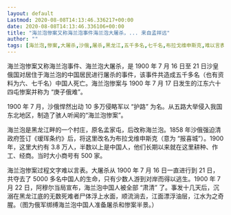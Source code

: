 ```yaml
---
layout: default
Lastmod: 2020-08-08T14:13:46.336217+00:00
date: 2020-08-08T14:13:46.336106+00:00
title: "海兰泡惨案又称海兰泡事件海兰泡大屠杀，... 来自孟祥远"
author: ""
tags: [海兰泡,惨案,大屠杀,沙俄,屠杀,黑龙江,五千多名,七千名,布拉戈维申斯克,难以言表]
---
```


海兰泡惨案又称海兰泡事件、海兰泡大屠杀，是 1900 年 7 月 16 日至 21 日沙皇俄国对居住于海兰泡的中国居民进行屠杀的事件，该事件共造成五千多名（也有资料为六、七千名）中国人死亡。海兰泡惨案与 1900 年 7 月 17 日发生的江东六十四屯惨案并称为 “庚子俄难”。

1900 年 7 月，沙俄悍然出动 10 多万侵略军以 “护路” 为名。从五路大举侵入我国东北地区，制造了骇人听闻的“海兰泡惨案”。

海兰泡是黑龙江畔的一个村庄，原名孟家屯，后改称海兰泡。1858 年沙俄强迫清政府签订《瑷珲条约》后，将这里改名为布拉戈维申斯克（意为 “报喜城”）。1900 年，这里大约有 3.8 万人，半数以上是中国人，他们长期以来就在这里耕种、作工、经商。当时大小商号有 500 家。

海兰泡惨案过程文字难以言表。大屠杀从 1900 年 7 月 16 日一直进行到 21 日，共夺去了 5000 多名中国人的生命，只有少数人游到对岸而得以逃生。1900 年 7 月 22 日，阿穆尔当局宣布，海兰泡中国人被全部 “肃清” 了。事发十几天后，沉溺在黑龙江底的无数死难者尸体浮上水面，顺流淌去，江面漂浮油层，江水为之奇腥。（图为俄军绑缚海兰泡中国人准备屠杀和惨案半景。）

